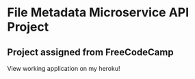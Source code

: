 # File Metadata Microservice API Project
## Project assigned from FreeCodeCamp


View working application on my heroku! 

